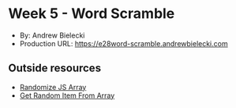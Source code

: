 # Week 5 - Word Scramble
* By: Andrew Bielecki
* Production URL: <https://e28word-scramble.andrewbielecki.com>

## Outside resources
* [Randomize JS Array](https://stackoverflow.com/questions/2450954/how-to-randomize-shuffle-a-javascript-array)
* [Get Random Item From Array](https://stackoverflow.com/questions/5915096/get-random-item-from-javascript-array)